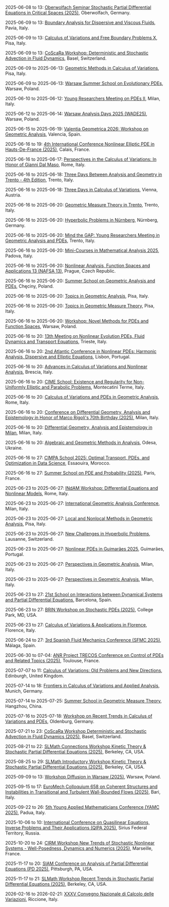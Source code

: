 2025-06-08 to 13: [Oberwolfach Seminar Stochastic Partial Differential Equations in Critical Spaces (2025)](https://www.mfo.de/occasion/2524a/www_view "This seminar focuses on stochastic partial differential equations in critical spaces, covering regularity theory and well-posedness. Topics include stochastic Navier-Stokes equations, applications in fluid dynamics, emphasizing advanced mathematical techniques for stochastic systems."), Oberwolfach, Germany.

2025-06-09 to 13: [Boundary Analysis for Dispersive and Viscous Fluids](https://cvgmt.sns.it/event/1024/ "The conference explores boundary analysis for dispersive and viscous fluids, focusing on mathematical modeling. Topics include Navier-Stokes equations, wave propagation, and boundary layer effects. Discussions cover applications in hydrodynamics and plasma physics, emphasizing PDE solutions."), Pavia, Italy.

2025-06-09 to 13: [Calculus of Variations and Free Boundary Problems X](https://cvgmt.sns.it/events/?year=2025 "The workshop focuses on calculus of variations and free boundary problems, exploring mathematical models in physics. Topics include phase transitions, minimal surfaces, and obstacle problems. Discussions cover applications in fluid dynamics and materials science, emphasizing PDE-based solutions."), Pisa, Italy.

2025-06-09 to 13: [CoScaRa Workshop: Deterministic and Stochastic Advection in Fluid Dynamics](https://dmi.unibas.ch/en/personen/gianluca-crippa/coscara-workshop-2025/ "The workshop explores advection in fluid dynamics, focusing on deterministic and stochastic models. Topics include transport equations, turbulence, and stochastic PDEs. Discussions cover applications in atmospheric physics and plasma dynamics, emphasizing mathematical modeling."), Basel, Switzerland.

2025-06-09 to 2025-06-13: [Geometric Methods in Calculus of Variations](https://cvgmt.sns.it/event/959/ "The workshop explores geometric methods in calculus of variations, focusing on physical applications. Topics include minimal surfaces, curvature-driven flows, and energy minimization. Discussions cover modeling fluid dynamics and quantum systems, emphasizing geometric PDE techniques."), Pisa, Italy.

2025-06-09 to 2025-06-13: [Warsaw Summer School on Evolutionary PDEs](https://evolutionarypdes2025.icm.edu.pl/warsaw-summer-school/ "The summer school trains students in evolutionary PDEs, focusing on physical applications. Topics include parabolic and hyperbolic equations, nonlinear PDEs, and stability analysis. Lectures cover applications in plasma physics and quantum mechanics."), Warsaw, Poland.

2025-06-10 to 2025-06-12: [Young Researchers Meeting on PDEs II](https://cvgmt.sns.it/event/1013/ "The meeting supports young researchers in PDEs, focusing on physical applications. Topics include nonlinear PDEs, wave equations, and fluid dynamics. Discussions cover modeling in quantum mechanics and astrophysics, advancing analytical techniques."), Milan, Italy.

2025-06-12 to 2025-06-14: [Warsaw Analysis Days 2025 (WADE25)](https://cvgmt.sns.it/event/1014/ "WADE25 explores mathematical analysis with physical applications. Topics include functional analysis, PDEs, and harmonic analysis. Discussions cover modeling in quantum mechanics and fluid dynamics, emphasizing analytical techniques and geometric insights."), Warsaw, Poland.

2025-06-15 to 2025-06-19: [Valentia Geometrica 2026: Workshop on Geometric Analysis](https://cvgmt.sns.it/event/1005/ "Valentia Geometrica explores geometric analysis, focusing on physical applications. Topics include harmonic maps, curvature flows, and geometric PDEs. Discussions cover connections to general relativity and quantum mechanics, emphasizing analytical and geometric techniques."), Valencia, Spain.

2025-06-16 to 19: [4th International Conference Nonlinear Elliptic PDE in Hauts-De-France (2025)](https://4th-nlepde-hf.sciencesconf.org/ "Explores nonlinear elliptic partial differential equations. Topics include existence and regularity of solutions, numerical methods, and applications in physics, biology, and material science."), Calais, France.

2025-06-16 to 2025-06-17: [Perspectives in the Calculus of Variations: In Honor of Gianni Dal Maso](https://cvgmt.sns.it/event/1019/ "Honoring Gianni Dal Maso, the conference explores calculus of variations, focusing on physical applications. Topics include energy minimization, homogenization, and free boundary problems. Discussions cover modeling in materials science and quantum systems, emphasizing variational methods."), Rome, Italy.

2025-06-16 to 2025-06-18: [Three Days Between Analysis and Geometry in Trento - 4th Edition](https://cvgmt.sns.it/event/997/ "The workshop bridges analysis and geometry, focusing on physical applications. Topics include geometric PDEs, harmonic analysis, and curvature flows. Discussions cover connections to quantum mechanics and general relativity, emphasizing analytical techniques."), Trento, Italy.

2025-06-16 to 2025-06-18: [Three Days in Calculus of Variations](https://sites.google.com/view/three-days-in-calcvar/home-page "The workshop explores calculus of variations, focusing on physical applications. Topics include energy minimization, optimal transport, and variational PDEs. Discussions cover modeling in materials science and quantum systems, emphasizing variational methods."), Vienna, Austria.

2025-06-16 to 2025-06-20: [Geometric Measure Theory in Trento](https://cirm.fbk.eu/conferences/conferences-2025 "The conference explores geometric measure theory, focusing on applications in physics. Topics include minimal surfaces, currents, and varifolds. Discussions cover connections to fluid dynamics, materials science, and general relativity, emphasizing geometric and analytical methods."), Trento, Italy.

2025-06-16 to 2025-06-20: [Hyperbolic Problems in Nürnberg](https://www.lfb.uni-erlangen.de/lehre/aktuelles/hyperbolic-problems-2025.html "The conference explores hyperbolic PDEs, focusing on physical applications. Topics include wave equations, conservation laws, and relativistic hydrodynamics. Discussions cover modeling in plasma physics, fluid dynamics, and general relativity, emphasizing analytical and numerical methods."), Nürnberg, Germany.

2025-06-16 to 2025-06-20: [Mind the GAP: Young Researchers Meeting in Geometric Analysis and PDEs](https://sites.google.com/unitn.it/mind-the-gap-2025/home "The meeting focuses on young researchers in geometric analysis and PDEs, with physics applications. Topics include curvature flows, minimal surfaces, and nonlinear PDEs. Discussions cover connections to general relativity and quantum field theory, emphasizing analytical methods."), Trento, Italy.

2025-06-16 to 2025-06-20: [Mini-Courses in Mathematical Analysis 2025](https://www.math.unipd.it/~scandali/mcma25.html "The mini-courses cover mathematical analysis, focusing on applications in physics. Topics include functional inequalities, PDEs, and harmonic analysis. Discussions explore applications in fluid dynamics, quantum mechanics, and materials science, emphasizing analytical techniques."), Padova, Italy.

2025-06-16 to 2025-06-20: [Nonlinear Analysis, Function Spaces and Applications 13 (NAFSA 13)](https://cvgmt.sns.it/event/972/ "NAFSA 13 explores nonlinear analysis and function spaces, with applications in physics. Topics include Sobolev spaces, nonlinear PDEs, and variational methods. Discussions cover modeling in fluid dynamics and quantum mechanics, emphasizing analytical techniques."), Prague, Czech Republic.

2025-06-16 to 2025-06-20: [Summer School on Geometric Analysis and PDEs](https://sites.google.com/student.uw.edu.pl/checiny25 "The school trains researchers in geometric analysis and PDEs, focusing on physical applications. Topics include harmonic maps, curvature flows, and nonlinear PDEs. Lectures cover connections to general relativity and quantum mechanics."), Chęciny, Poland.

2025-06-16 to 2025-06-20: [Topics in Geometric Analysis](https://indico.sns.it/event/92/ "The workshop explores geometric analysis, focusing on physical applications. Topics include Ricci flow, minimal surfaces, and geometric PDEs. Discussions cover connections to general relativity and quantum field theory, emphasizing analytical techniques."), Pisa, Italy.

2025-06-16 to 2025-06-20: [Topics in Geometric Measure Theory](https://events.dm.unipi.it/event/200/ "The conference explores geometric measure theory, focusing on physical applications. Topics include varifolds, minimal surfaces, and regularity theory. Discussions cover modeling in materials science and quantum mechanics, emphasizing geometric analysis."), Pisa, Italy.

2025-06-16 to 2025-06-20: [Workshop: Novel Methods for PDEs and Function Spaces](https://evolutionarypdes2025.icm.edu.pl/novel-methods/ "The workshop explores novel methods for PDEs and function spaces, with physical applications. Topics include fractional PDEs, Sobolev spaces, and nonlinear analysis. Discussions cover modeling in quantum mechanics and fluid dynamics, emphasizing advanced techniques."), Warsaw, Poland.

2025-06-16 to 20: [13th Meeting on Nonlinear Evolution PDEs, Fluid Dynamics and Transport Equations](https://cvgmt.sns.it/event/962/ "The meeting focuses on nonlinear partial differential equations (PDEs) in fluid dynamics and transport. Topics include Navier-Stokes equations, turbulence modeling, and kinetic theory. It explores mathematical techniques for solving nonlinear PDEs and their applications in hydrodynamics, plasma physics, and material transport, fostering interdisciplinary collaboration."), Trieste, Italy.

2025-06-16 to 20: [2nd Atlantic Conference in Nonlinear PDEs: Harmonic Analysis, Dispersive and Elliptic Equations](https://www.math.tecnico.ulisboa.pt/~cviana/ACNPDE2025.html "The conference explores nonlinear PDEs, focusing on harmonic analysis, dispersive, and elliptic equations. Topics include wave propagation, Sobolev spaces, and nonlinear Schrödinger equations. Applications span fluid dynamics, quantum mechanics, and materials science, emphasizing mathematical techniques for modeling physical phenomena."), Lisbon, Portugal.

2025-06-16 to 20: [Advances in Calculus of Variations and Nonlinear Analysis](https://cvgmt.sns.it/event/1012/ "The conference explores calculus of variations and nonlinear analysis, with applications in physics. Topics include variational methods, PDEs, and optimization. Discussions cover applications in fluid dynamics, materials science, and quantum mechanics, emphasizing mathematical modeling of physical systems."), Brescia, Italy.

2025-06-16 to 20: [CIME School: Existence and Regularity for Non-Uniformly Elliptic and Parabolic Problems](https://cvgmt.sns.it/event/965/ "The school focuses on elliptic and parabolic PDEs under non-standard growth conditions, exploring existence and regularity. Topics include p,q-growth problems and variational methods. Discussions cover applications in fluid dynamics and materials science, emphasizing advanced PDE techniques."), Montecatini Terme, Italy.

2025-06-16 to 20: [Calculus of Variations and PDEs in Geometric Analysis](https://sites.google.com/uniroma1.it/excellence-department-ga "The conference explores calculus of variations and PDEs in geometric analysis, focusing on applications in physics. Topics include minimal surfaces, curvature flows, and Einstein manifolds. Discussions cover geometric methods in general relativity and quantum field theory, emphasizing mathematical rigor."), Rome, Italy.

2025-06-16 to 20: [Conference on Differential Geometry, Analysis and Epistemology in Honor of Marco Rigoli's 70th Birthday (2025)](https://sites.google.com/view/dgaemi25 "Explores differential geometry, analysis, and epistemology. Topics include geometric analysis, PDEs on manifolds, and mathematical philosophy, with applications in physics and geometry."), Milan, Italy.

2025-06-16 to 20: [Differential Geometry, Analysis and Epistemology in Milan](https://sites.google.com/view/dgaemi25 "Honoring Marco Rigoli, the conference explores differential geometry and analysis. Topics include Riemannian manifolds, geometric PDEs, and curvature flows. Discussions cover applications in general relativity and quantum mechanics, emphasizing geometric and analytical methods."), Milan, Italy.

2025-06-16 to 20: [Algebraic and Geometric Methods in Analysis](https://www.geometry-odesa.org/2025 "The workshop explores algebraic and geometric methods in analysis, focusing on applications in physics. Topics include geometric PDEs, algebraic topology, and variational methods. Discussions cover applications in fluid dynamics, quantum mechanics, and materials science, emphasizing mathematical modeling."), Odesa, Ukraine.

2025-06-16 to 27: [CIMPA School 2025: Optimal Transport, PDEs, and Optimization in Data Science](https://cvgmt.sns.it/event/971/ "The school trains researchers in optimal transport, PDEs, and optimization for data science, with physics applications. Topics include Wasserstein metrics, gradient flows, and machine learning. Lectures cover techniques for cosmological data analysis and fluid dynamics modeling."), Essaouira, Morocco.

2025-06-16 to 27: [Summer School on PDE and Probability (2025)](https://indico.math.cnrs.fr/event/13554/ "This summer school explores partial differential equations and probability, covering stochastic PDEs, random fields, and probabilistic methods. Topics include fluid dynamics and statistical physics applications, emphasizing the interplay between deterministic and probabilistic frameworks."), Paris, France.

2025-06-23 to 2025-06-27: [INdAM Workshop: Differential Equations and Nonlinear Models](https://cvgmt.sns.it/event/1000/ "The workshop explores nonlinear differential equations, focusing on physical models. Topics include reaction-diffusion systems, nonlinear waves, and pattern formation. Discussions cover applications in fluid dynamics, plasma physics, and biological systems, emphasizing analytical solutions."), Rome, Italy.

2025-06-23 to 2025-06-27: [International Geometric Analysis Conference](https://bidsa.unibocconi.eu/international-geometric-analysis-conference-milan "The conference explores geometric analysis, focusing on applications in physics. Topics include curvature flows, minimal surfaces, and geometric PDEs. Discussions cover connections to general relativity, quantum field theory, and materials science, emphasizing analytical and geometric methods."), Milan, Italy.

2025-06-23 to 2025-06-27: [Local and Nonlocal Methods in Geometric Analysis](https://cvgmt.sns.it/event/1020/ "The conference explores local and nonlocal methods in geometric analysis, focusing on physical applications. Topics include fractional PDEs, minimal surfaces, and curvature flows. Discussions cover connections to general relativity and quantum mechanics, emphasizing analytical techniques."), Pisa, Italy.

2025-06-23 to 2025-06-27: [New Challenges in Hyperbolic Problems](https://cvgmt.sns.it/event/1021/ "The conference addresses new challenges in hyperbolic PDEs, focusing on physical applications. Topics include nonlinear wave equations, shock formation, and relativistic hydrodynamics. Discussions cover modeling in plasma physics and general relativity, emphasizing analytical and numerical methods."), Lausanne, Switzerland.

2025-06-23 to 2025-06-27: [Nonlinear PDEs in Guimarães 2025](https://www.math.uminho.pt/npde-guimaraes-2025/ "The conference explores nonlinear PDEs, focusing on physical applications. Topics include reaction-diffusion equations, fluid dynamics, and wave propagation. Discussions cover modeling in plasma physics, biophysics, and general relativity, emphasizing analytical and numerical solutions."), Guimarães, Portugal.

2025-06-23 to 2025-06-27: [Perspectives in Geometric Analysis](https://sites.google.com/view/geometrical-analysis-polimi/home "The conference explores geometric analysis, focusing on applications in physics. Topics include curvature flows, minimal surfaces, and geometric PDEs. Discussions cover connections to general relativity and quantum field theory, emphasizing analytical and geometric methods."), Milan, Italy.

2025-06-23 to 2025-06-27: [Perspectives in Geometric Analysis](https://cvgmt.sns.it/event/1004/ "The workshop investigates geometric analysis, with applications in physics. Topics include harmonic maps, Ricci flow, and geometric inequalities. Discussions explore implications for quantum mechanics and general relativity, emphasizing geometric and analytical techniques."), Milan, Italy.

2025-06-23 to 27: [21st School on Interactions between Dynamical Systems and Partial Differential Equations](https://www.crm.cat/jisd2025/ "The school explores interactions between dynamical systems and PDEs, with applications in physics. Topics include nonlinear dynamics, wave equations, and chaos in fluid systems. Lectures cover mathematical techniques for modeling complex systems, emphasizing applications in hydrodynamics, plasma physics, and pattern formation."), Barcelona, Spain.

2025-06-23 to 27: [BRIN Workshop on Stochastic PDEs (2025)](https://brinmrc.umd.edu/programs/workshops/summer25/summer25-workshop-pdes.html "This workshop focuses on stochastic partial differential equations, covering regularity, numerical methods, and probabilistic solutions. Topics include stochastic heat equations, applications in fluid dynamics and finance, emphasizing mathematical and computational approaches to stochastic PDEs."), College Park, MD, USA.

2025-06-23 to 27: [Calculus of Variations & Applications in Florence](https://cvgmt.sns.it/news/120/ "The conference explores calculus of variations, focusing on applications in physical systems. Topics include energy functionals, nonlinear PDEs, and shape optimization. Discussions cover modeling fluid dynamics, elasticity, and quantum mechanics, advancing mathematical techniques for complex phenomena."), Florence, Italy.

2025-06-24 to 27: [3rd Spanish Fluid Mechanics Conference (SFMC 2025)](https://sfmc25.uma.es/ "SFMC 2025 focuses on fluid mechanics, covering computational fluid dynamics, turbulence modeling, and multiphase flows. Topics include aerodynamic simulations, ocean dynamics, and applications in renewable energy, emphasizing numerical and experimental fluid mechanics advancements."), Málaga, Spain.

2025-06-30 to 07-04: [ANR Project TRECOS Conference on Control of PDEs and Related Topics (2025)](https://indico.math.cnrs.fr/event/12315/ "Explores control theory for partial differential equations. Topics include optimal control, stabilization techniques, and applications in fluid dynamics, materials, and engineering systems."), Toulouse, France.

2025-07-07 to 11: [Calculus of Variations: Old Problems and New Directions](https://www.icms.org.uk/CalculusOfVariations "Celebrating Jan Kristensen’s contributions, the conference explores calculus of variations, addressing classical and modern problems. Topics include regularity theory, nonlinear PDEs, and optimal transport. Discussions cover applications in materials science and quantum mechanics, emphasizing new mathematical directions."), Edinburgh, United Kingdom.

2025-07-14 to 18: [Frontiers in Calculus of Variations and Applied Analysis](https://cvgmt.sns.it/event/993/ "The conference explores calculus of variations and applied analysis, focusing on physical applications. Topics include nonlinear PDEs, optimal control, and energy minimization. Discussions cover modeling fluid dynamics, materials science, and quantum systems, advancing mathematical techniques."), Munich, Germany.

2025-07-14 to 2025-07-25: [Summer School in Geometric Measure Theory](https://cvgmt.sns.it/event/933/ "The school explores geometric measure theory, focusing on applications in physics. Topics include minimal surfaces, varifolds, and regularity theory. Lectures cover modeling in materials science and quantum mechanics, emphasizing geometric and analytic methods."), Hangzhou, China.

2025-07-16 to 2025-07-18: [Workshop on Recent Trends in Calculus of Variations and PDEs](https://sites.google.com/view/workshopoldenburg/home "The workshop explores recent trends in calculus of variations and PDEs, with physical applications. Topics include optimal transport, variational methods, and nonlinear PDEs. Discussions cover modeling in quantum systems and materials science, emphasizing advanced techniques."), Oldenburg, Germany.

2025-07-21 to 23: [CoScaRa Workshop Deterministic and Stochastic Advection in Fluid Dynamics (2025)](https://dmi.unibas.ch/en/personen/gianluca-crippa/coscara-workshop-2025/ "This workshop explores advection in fluid dynamics, covering deterministic and stochastic transport, Lagrangian dynamics, and turbulence. Topics include applications in oceanography and atmospheric modeling, emphasizing mathematical and computational approaches to fluid transport phenomena."), Basel, Switzerland.

2025-08-21 to 22: [SLMath Connections Workshop Kinetic Theory & Stochastic Partial Differential Equations (2025)](https://legacy.slmath.org/workshops/1116 "This workshop explores kinetic theory and stochastic PDEs, covering Boltzmann equations, stochastic processes, and multiscale modeling. Topics include applications in fluid dynamics, plasma physics, and biological systems, emphasizing probabilistic and analytical methods for stochastic differential systems."), Berkeley, CA, USA.

2025-08-25 to 29: [SLMath Introductory Workshop Kinetic Theory & Stochastic Partial Differential Equations (2025)](https://legacy.slmath.org/workshops/1117 "This workshop explores kinetic theory and stochastic PDEs, covering transport equations, stochastic processes, and numerical methods. Topics include applications in plasma physics, fluid dynamics, and biological modeling, emphasizing probabilistic and computational approaches to stochastic systems."), Berkeley, CA, USA.

2025-09-09 to 13: [Workshop Diffusion in Warsaw (2025)](https://evolutionarypdes2025.icm.edu.pl/diffusion-in-warsaw/ "This workshop explores diffusion processes, covering stochastic PDEs, random walks, and diffusion equations. Topics include applications in physics, biology, and finance, emphasizing probabilistic and analytical methods for modeling diffusive phenomena in stochastic systems."), Warsaw, Poland.

2025-09-15 to 17: [EuroMech Colloquium 658 on Coherent Structures and Instabilities in Transitional and Turbulent Wall-Bounded Flows (2025)](http://658.euromech.org/ "Focuses on coherent structures in wall-bounded turbulent flows. Topics include instability analysis, computational fluid dynamics, and applications in aerodynamics and engineering."), Bari, Italy.

2025-09-22 to 26: [5th Young Applied Mathematicians Conference (YAMC 2025)](https://yamc.it "YAMC 2025 focuses on applied mathematics, covering numerical analysis, optimization, and mathematical modeling. Topics include applications in physics, biology, and engineering, emphasizing computational and analytical methods for young researchers in applied mathematical sciences."), Padua, Italy.

2025-10-06 to 10: [International Conference on Quasilinear Equations, Inverse Problems and Their Applications (QIPA 2025)](https://qipa2025.mipt.ru/ "Focuses on quasilinear equations and inverse problems. Topics include nonlinear PDEs, parameter estimation, and applications in imaging, geophysics, and engineering."), Sirius Federal Territory, Russia.

2025-10-20 to 24: [CIRM Workshop New Trends of Stochastic Nonlinear Systems - Well-Posedness, Dynamics and Numerics (2025)](https://conferences.cirm-math.fr/3374.html "This workshop explores stochastic nonlinear systems, covering well-posedness, stochastic PDEs, and numerical methods. Topics include applications in fluid dynamics, climate modeling, and biology, emphasizing analytical and computational techniques for studying nonlinear stochastic dynamics and their properties."), Marseille, France.

2025-11-17 to 20: [SIAM Conference on Analysis of Partial Differential Equations (PD 2025)](https://siam.org/conferences-events/siam-conferences/pd25 "PD 2025 focuses on partial differential equations, covering numerical methods, variational techniques, and mathematical modeling. Topics include applications in fluid dynamics, materials science, and biology, emphasizing computational and analytical approaches to solving complex PDE systems."), Pittsburgh, PA, USA.

2025-11-17 to 21: [SLMath Workshop Recent Trends in Stochastic Partial Differential Equations (2025)](https://legacy.slmath.org/workshops/1148 "This workshop explores stochastic PDEs, covering random fields, stochastic integration, and numerical methods. Topics include applications in fluid dynamics, climate modeling, and biological systems, emphasizing probabilistic and computational approaches to stochastic differential systems."), Berkeley, CA, USA.

2026-02-16 to 2026-02-21: [XXXV Convegno Nazionale di Calcolo delle Variazioni](https://cvgmt.sns.it/event/883/ "The conference explores calculus of variations, focusing on physical applications. Topics include energy minimization, optimal control, and geometric PDEs. Discussions cover modeling in quantum systems and materials science, emphasizing variational methods."), Riccione, Italy.

